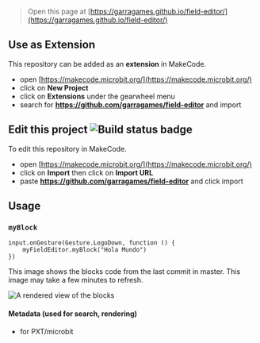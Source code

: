 
> Open this page at [https://garragames.github.io/field-editor/](https://garragames.github.io/field-editor/)

## Use as Extension

This repository can be added as an **extension** in MakeCode.

* open [https://makecode.microbit.org/](https://makecode.microbit.org/)
* click on **New Project**
* click on **Extensions** under the gearwheel menu
* search for **https://github.com/garragames/field-editor** and import

## Edit this project ![Build status badge](https://github.com/garragames/field-editor/workflows/MakeCode/badge.svg)

To edit this repository in MakeCode.

* open [https://makecode.microbit.org/](https://makecode.microbit.org/)
* click on **Import** then click on **Import URL**
* paste **https://github.com/garragames/field-editor** and click import

## Usage

### ``myBlock``

```blocks
input.onGesture(Gesture.LogoDown, function () {
    myFieldEditor.myBlock("Hola Mundo")
})
```
This image shows the blocks code from the last commit in master.
This image may take a few minutes to refresh.

![A rendered view of the blocks](https://github.com/garragames/field-editor/raw/master/.github/makecode/blocks.png)

#### Metadata (used for search, rendering)

* for PXT/microbit
<script src="https://makecode.com/gh-pages-embed.js"></script><script>makeCodeRender("{{ site.makecode.home_url }}", "{{ site.github.owner_name }}/{{ site.github.repository_name }}");</script>
